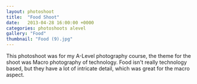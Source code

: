 ```yaml
---
layout: photoshoot
title:  "Food Shoot"
date:   2013-04-28 16:00:00 +0000
categories: photoshoots alevel
gallery: "Food"
thumbnail: "Food (9).jpg"
---
```

This photoshoot was for my A-Level photography course, the theme for the shoot was Macro photography of technology. Food isn't really technology based, but they have a lot of intricate detail, which was great for the macro aspect.
